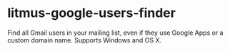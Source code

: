litmus-google-users-finder
==========================

Find all Gmail users in your mailing list, even if they use Google Apps or a custom domain name. Supports Windows and OS X.
